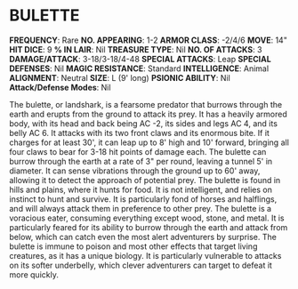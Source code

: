 # BULETTE

**FREQUENCY**: Rare
**NO. APPEARING**: 1-2
**ARMOR CLASS**: -2/4/6
**MOVE**: 14"
**HIT DICE**: 9
**% IN LAIR**: Nil
**TREASURE TYPE**: Nil
**NO. OF ATTACKS**: 3
**DAMAGE/ATTACK**: 3-18/3-18/4-48
**SPECIAL ATTACKS**: Leap
**SPECIAL DEFENSES**: Nil
**MAGIC RESISTANCE**: Standard
**INTELLIGENCE**: Animal
**ALIGNMENT**: Neutral
**SIZE**: L (9' long)
**PSIONIC ABILITY**: Nil
**Attack/Defense Modes**: Nil

The bulette, or landshark, is a fearsome predator that burrows through the earth and erupts from the ground to attack its prey. It has a heavily armored body, with its head and back being AC -2, its sides and legs AC 4, and its belly AC 6. It attacks with its two front claws and its enormous bite. If it charges for at least 30', it can leap up to 8' high and 10' forward, bringing all four claws to bear for 3-18 hit points of damage each. The bulette can burrow through the earth at a rate of 3" per round, leaving a tunnel 5' in diameter. It can sense vibrations through the ground up to 60' away, allowing it to detect the approach of potential prey. The bulette is found in hills and plains, where it hunts for food. It is not intelligent, and relies on instinct to hunt and survive. It is particularly fond of horses and halflings, and will always attack them in preference to other prey. The bulette is a voracious eater, consuming everything except wood, stone, and metal. It is particularly feared for its ability to burrow through the earth and attack from below, which can catch even the most alert adventurers by surprise. The bulette is immune to poison and most other effects that target living creatures, as it has a unique biology. It is particularly vulnerable to attacks on its softer underbelly, which clever adventurers can target to defeat it more quickly.
